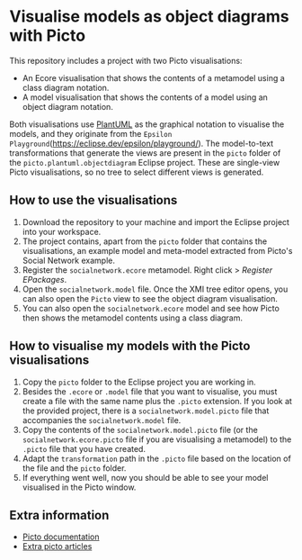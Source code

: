 # Visualise models as object diagrams with Picto

This repository includes a project with two Picto visualisations:

- An Ecore visualisation that shows the contents of a metamodel using a class diagram notation.
- A model visualisation that shows the contents of a model using an object diagram notation.

Both visualisations use [PlantUML](https://plantuml.com/) as the graphical notation to visualise the models, and they originate from the `Epsilon Playground`(https://eclipse.dev/epsilon/playground/). The model-to-text transformations that generate the views are present in the `picto` folder of the `picto.plantuml.objectdiagram` Eclipse project. These are single-view Picto visualisations, so no tree to select different views is generated.

## How to use the visualisations

1. Download the repository to your machine and import the Eclipse project into your workspace.
2. The project contains, apart from the `picto` folder that contains the visualisations, an example model and meta-model extracted from Picto's Social Network example.
3. Register the `socialnetwork.ecore` metamodel. Right click > *Register EPackages*.
4. Open the `socialnetwork.model` file. Once the XMI tree editor opens, you can also open the `Picto` view to see the object diagram visualisation.
5. You can also open the `socialnetwork.ecore` model and see how Picto then shows the metamodel contents using a class diagram.

## How to visualise my models with the Picto visualisations

1. Copy the `picto` folder to the Eclipse project you are working in.
2. Besides the `.ecore` or `.model` file that you want to visualise, you must create a file with the same name plus the `.picto` extension. If you look at the provided project, there is a `socialnetwork.model.picto` file that accompanies the `socialnetwork.model` file.
3. Copy the contents of the `socialnetwork.model.picto` file (or the `socialnetwork.ecore.picto` file if you are visualising a metamodel) to the `.picto` file that you have created.
4. Adapt the `transformation` path in the `.picto` file based on the location of the file and the `picto` folder.
5. If everything went well, now you should be able to see your model visualised in the Picto window.

## Extra information

- [Picto documentation](https://eclipse.dev/epsilon/doc/picto/)
- [Extra picto articles](https://eclipse.dev/epsilon/doc/articles/#picto)
